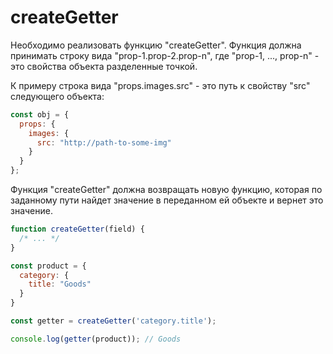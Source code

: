 # createGetter

Необходимо реализовать функцию "createGetter". Функция должна принимать строку вида
"prop-1.prop-2.prop-n", где "prop-1, ..., prop-n" - это свойства объекта разделенные точкой.

К примеру строка вида "props.images.src" - это путь к свойству "src" следующего объекта:

```javascript
const obj = { 
  props: { 
    images: {
      src: "http://path-to-some-img"
    }
  }
};
```

Функция "createGetter" должна возвращать новую функцию, которая по заданному пути
найдет значение в переданном ей объекте и вернет это значение.

```javascript
function createGetter(field) {
  /* ... */
}

const product = {
  category: {
    title: "Goods"
  }
}

const getter = createGetter('category.title');

console.log(getter(product)); // Goods
```
